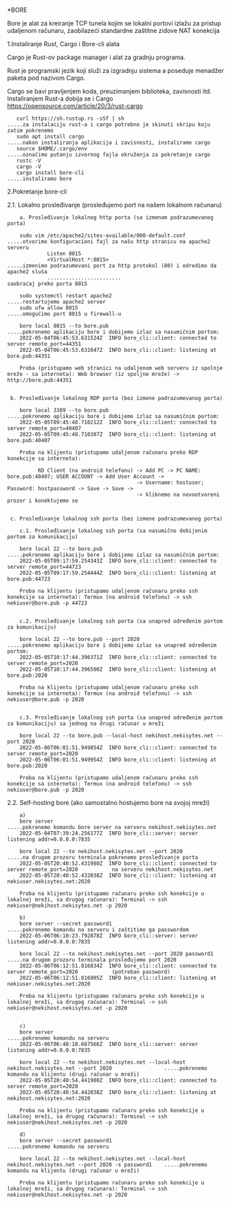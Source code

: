 *BORE
 
 Bore je alat za kreiranje TCP tunela kojim se lokalni portovi izlažu za pristup udaljenom računaru, zaobilazeći standardne zaštitne zidove NAT konekcija
 
 
1.Instaliranje Rust, Cargo i Bore-cli alata

   Cargo je Rust-ov package manager i alat za gradnju programa.
   
   Rust je programski jezik koji služi za izgradnju sistema a poseduje menadžer paketa pod nazivom Cargo. 
   
   Cargo se bavi pravljenjem koda, preuzimanjem biblioteka, zavisnosti itd. Instaliranjem Rust-a dobija se i Cargo
   https://opensource.com/article/20/3/rust-cargo

       curl https://sh.rustup.rs -sSf | sh                                   .....za instalaciju rust-a i cargo potrebno je skinuti skripu koju zatim pokrenemo
       sudo apt install cargo                                                .....nakon instaliranja aplikacija i zavisnosti, instaliramo cargo
       source $HOME/.cargo/env                                               .....označimo putanju izvornog fajla okruženja za pokretanje cargo
       rustc -V
       cargo -V
       cargo install bore-cli                                                .....instaliramo bore

2.Pokretanje bore-cli


2.1. Lokalno prosleđivanje (prosleđujemo port na našem lokalnom računaru)

        a. Prosleđivanje lokalnog http porta (sa izmenom podrazumevanog porta)

        sudo vim /etc/apache2/sites-available/000-default.conf            .....otvorimo konfiguracioni fajl za našu http stranicu na apache2 serveru
                 Listen 8015
                 <VirtualHost *:8015>                                          .....izmenimo podrazumevani port za http protokol (80) i odredimo da apache2 sluša 
                 ........................                                           saobraćaj preko porta 8015
                  
        sudo systemctl restart apache2                                    .....restartujemo apache2 server
        sudo ufw allow 8015                                               .....omogućimo port 8015 u firewall-u

        bore local 8015 --to bore.pub                                     .....pokrenemo aplikaciju bore i dobijemo izlaz sa nasumičnim portom:
        2022-05-04T06:45:53.631524Z  INFO bore_cli::client: connected to server remote_port=44351
        2022-05-04T06:45:53.631647Z  INFO bore_cli::client: listening at bore.pub:44351

        Proba (pristupamo web stranici na udaljenom web serveru iz spolnje mreže - sa interneta): Web browser (iz spoljne mreže) -> http://bore.pub:44351  
        
    
     b. Prosleđivanje lokalnog RDP porta (bez izmene podrazumevanog porta)   
        
        bore local 3389 --to bore.pub                                     .....pokrenemo aplikaciju bore i dobijemo izlaz sa nasumičnim portom:
        2022-05-05T09:45:48.710212Z  INFO bore_cli::client: connected to server remote_port=40407
        2022-05-05T09:45:48.710387Z  INFO bore_cli::client: listening at bore.pub:40407

        Proba na klijentu (pristupamo udaljenom računaru preko RDP konekcije sa interneta): 
        
              RD Client (na android telefonu) -> Add PC -> PC NAME: bore.pub:40407; USER ACCOUNT -> Add User Account -> 
                                              -> Username: hostuser; Password: hostpassword -> Save -> Save -> 
                                              -> kliknemo na novootvoreni prozor i konektujemo se
           
        
     c. Prosleđivanje lokalnog ssh porta (bez izmene podrazumevanog porta)
     
        c.1. Prosleđivanje lokalnog ssh porta (sa nasumično dobijenim portom za komunikaciju)
        
        bore local 22 --to bore.pub                                       .....pokrenemo aplikaciju bore i dobijemo izlaz sa nasumičnim portom:
        2022-05-05T09:17:59.254343Z  INFO bore_cli::client: connected to server remote_port=44723
        2022-05-05T09:17:59.254444Z  INFO bore_cli::client: listening at bore.pub:44723
        
        Proba na klijentu (pristupamo udaljenom računaru preko ssh konekcije sa interneta): Termux (na android telefonu) -> ssh nekiuser@bore.pub -p 44723
        
       
        c.2. Prosleđivanje lokalnog ssh porta (sa unapred određenim portom za komunikaciju)
        
        bore local 22 --to bore.pub --port 2020                           .....pokrenemo aplikaciju bore i dobijemo izlaz sa unapred određenim portom:
        2022-05-05T10:17:44.396371Z  INFO bore_cli::client: connected to server remote_port=2020
        2022-05-05T10:17:44.396500Z  INFO bore_cli::client: listening at bore.pub:2020
        
        Proba na klijentu (pristupamo udaljenom računaru preko ssh konekcije sa interneta): Termux (na android telefonu) -> ssh nekiuser@bore.pub -p 2020
        
        
        c.3. Prosleđivanje lokalnog ssh porta (sa unapred određenim portom za komunikaciju) sa jednog na drugi računar u mreži
        
        bore local 22 --to bore.pub --local-host nekihost.nekisytes.net --port 2020
        2022-05-06T06:01:51.949854Z  INFO bore_cli::client: connected to server remote_port=2020
        2022-05-06T06:01:51.949954Z  INFO bore_cli::client: listening at bore.pub:2020
        
        Proba na klijentu (pristupamo udaljenom računaru preko ssh konekcije sa interneta): Termux (na android telefonu) -> ssh nekiuser@bore.pub -p 2020
        
        

2.2. Self-hosting bore (ako samostalno hostujemo bore na svojoj mreži)

        
        a)
        bore server                                                                                   .....pokrenemo komandu bore server na serveru nekihost.nekisytes.net 
        2022-05-04T07:39:24.256177Z  INFO bore_cli::server: server listening addr=0.0.0.0:7835
        
        bore local 22 --to nekihost.nekisytes.net --port 2020                                               .....na drugom prozoru terminala pokrenemo prosleđivanje porta  
        2022-05-05T20:40:52.431980Z  INFO bore_cli::client: connected to server remote_port=2020           na serveru nekihost.nekisytes.net
        2022-05-05T20:40:52.432038Z  INFO bore_cli::client: listening at nekiuser.nekisytes.net:2020
        
        Proba na klijentu (pristupamo računaru preko ssh konekcije u lokalnoj mreži, sa drugog računara): Terminal -> ssh nekiuser@nekihost.nekisytes.net -p 2020
        
        b)
        bore server --secret password1                                                                .....pokrenemo komandu na serveru i zaštitimo ga passwordom  
        2022-05-06T06:10:23.792878Z  INFO bore_cli::server: server listening addr=0.0.0.0:7835             
        
        bore local 22 --to nekihost.nekisytes.net --port 2020 password1                                     .....na drugom prozoru terminala prosleđujemo port 2020 
        2022-05-06T06:12:51.816834Z  INFO bore_cli::client: connected to server remote_port=2020           (potreban password)
        2022-05-06T06:12:51.816905Z  INFO bore_cli::client: listening at nekiuser.nekisytes.net:2020                
        
        Proba na klijentu (pristupamo računaru preko ssh konekcije u lokalnoj mreži, sa drugog računara): Terminal -> ssh nekiuser@nekihost.nekisytes.net -p 2020
        
        
        c)
        bore server                                                                                   .....pokrenemo komandu na serveru
        2022-05-06T06:48:18.667566Z  INFO bore_cli::server: server listening addr=0.0.0.0:7835 
        
        bore local 22 --to nekihost.nekisytes.net --local-host nekihost.nekisytes.net --port 2020                 .....pokrenemo komandu na klijentu (drugi računar u mreži)
        2022-05-05T20:40:54.441980Z  INFO bore_cli::client: connected to server remote_port=2020           
        2022-05-05T20:40:54.442038Z  INFO bore_cli::client: listening at nekihost.nekisytes.net:2020
        
        Proba na klijentu (pristupamo računaru preko ssh konekcije u lokalnoj mreži, sa drugog računara): Terminal -> ssh nekiuser@nekihost.nekisytes.net -p 2020
        
        d) 
        bore server --secret password1                                                                .....pokrenemo komandu na serveru
        
        bore local 22 --to nekihost.nekisytes.net --local-host nekihost.nekisytes.net --port 2020 -s password1    .....pokrenemo komandu na klijentu (drugi računar u mreži)
      
        Proba na klijentu (pristupamo računaru preko ssh konekcije u lokalnoj mreži, sa drugog računara): Terminal -> ssh nekiuser@nekihost.nekisytes.net -p 2020
        
